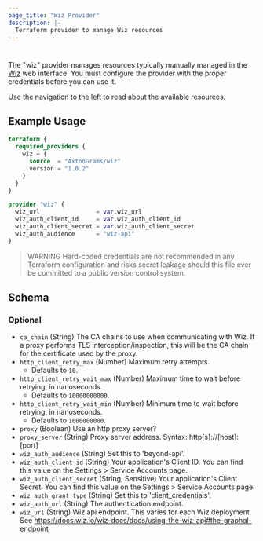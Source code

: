 ```yaml
---
page_title: "Wiz Provider"
description: |-
  Terraform provider to manage Wiz resources
---
```


# 

The "wiz" provider manages resources typically manually managed in the [Wiz](https://wiz.io) web interface.  You must configure the provider with the proper credentials before you can use it.

Use the navigation to the left to read about the available resources.

## Example Usage

```terraform
terraform {
  required_providers {
    wiz = {
      source  = "AxtonGrams/wiz"
      version = "1.0.2"
    }
  }
}

provider "wiz" {
  wiz_url                = var.wiz_url
  wiz_auth_client_id     = var.wiz_auth_client_id
  wiz_auth_client_secret = var.wiz_auth_client_secret
  wiz_auth_audience      = "wiz-api"
}
```

> WARNING Hard-coded credentials are not recommended in any Terraform configuration and risks secret leakage should this file ever be committed to a public version control system.


<!-- schema generated by tfplugindocs -->
## Schema

### Optional

- `ca_chain` (String) The CA chains to use when communicating with Wiz. If a proxy performs TLS interception/inspection, this will be the CA chain for the certificate used by the proxy.
- `http_client_retry_max` (Number) Maximum retry attempts.
    - Defaults to `10`.
- `http_client_retry_wait_max` (Number) Maximum time to wait before retrying, in nanoseconds.
    - Defaults to `10000000000`.
- `http_client_retry_wait_min` (Number) Minimum time to wait before retrying, in nanoseconds.
    - Defaults to `1000000000`.
- `proxy` (Boolean) Use an http proxy server?
- `proxy_server` (String) Proxy server address.  Syntax: http[s]://[host]:[port]
- `wiz_auth_audience` (String) Set this to 'beyond-api'.
- `wiz_auth_client_id` (String) Your application's Client ID. You can find this value on the Settings > Service Accounts page.
- `wiz_auth_client_secret` (String, Sensitive) Your application's Client Secret. You can find this value on the Settings > Service Accounts page.
- `wiz_auth_grant_type` (String) Set this to 'client_credentials'.
- `wiz_auth_url` (String) The authentication endpoint.
- `wiz_url` (String) Wiz api endpoint.  This varies for each Wiz deployment.  See https://docs.wiz.io/wiz-docs/docs/using-the-wiz-api#the-graphql-endpoint
